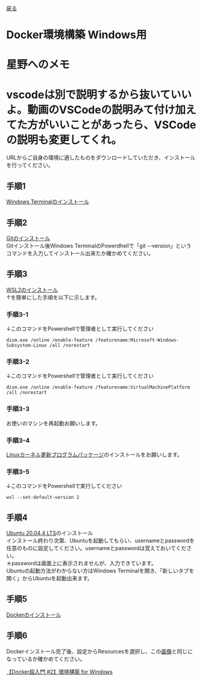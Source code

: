 [戻る](環境構築.md)
# Docker環境構築 Windows用


# 星野へのメモ
# vscodeは別で説明するから抜いていいよ。動画のVSCodeの説明みて付け加えてた方がいいことがあったら、VSCodeの説明も変更してくれ。

URLからご自身の環境に適したものをダウンロードしていただき、インストールを行ってください。
## 手順1
[Windows Terminalのインストール](https://www.microsoft.com/ja-jp/p/windows-terminal/9n0dx20hk701?activetab=pivot:overviewtab)<br>

## 手順2
[Gitのインストール](https://git-scm.com/download/win)<br>
Gitインストール後Windows TerminalのPowerdhellで「git --version」というコマンドを入力してインストール出来たか確かめてください。

## 手順3
[WSL2のインストール](https://docs.microsoft.com/ja-jp/windows/wsl/install-manual)<br>
↑を簡単にした手順を以下に示します。
### 手順3-1
↓このコマンドをPowershellで管理者として実行してください<br>
```
dism.exe /online /enable-feature /featurename:Microsoft-Windows-Subsystem-Linux /all /norestart
```
### 手順3-2
↓このコマンドをPowershellで管理者として実行してください<br>
```
dism.exe /online /enable-feature /featurename:VirtualMachinePlatform /all /norestart
```
### 手順3-3
お使いのマシンを再起動お願いします。<br>
### 手順3-4
[Linuxカーネル更新プログラムパッケージ](https://wslstorestorage.blob.core.windows.net/wslblob/wsl_update_x64.msi)のインストールをお願いします。
### 手順3-5
↓このコマンドをPowershellで実行してください<br>
```
wsl --set-default-version 2
```
## 手順4
[Ubuntu 20.04.4 LTS](https://www.microsoft.com/store/productId/9MTTCL66CPXJ)のインストール<br>
インストール終わり次第、Ubuntuを起動してもらい、usernameとpasswordを任意のものに設定してください。usernameとpasswordは覚えておいてください。<br>
＊passwordは画面上に表示されませんが、入力できています。<br>
Ubuntuの起動方法がわからない方はWindows Terminalを開き、「新しいタブを開く」からUbuntuを起動出来ます。
## 手順5
[Dockerのインストール](https://desktop.docker.com/win/main/amd64/Docker%20Desktop%20Installer.exe)
## 手順6
Dockerインストール完了後、設定からResourcesを選択し、この[画像](https://i.gyazo.com/09deff5c564559eb2e075717f6b57848.png)と同じになっているか確かめてください。





[【Docker超入門 #2】環境構築 for Windows](https://www.youtube.com/watch?v=LSQKHW01ACo)
